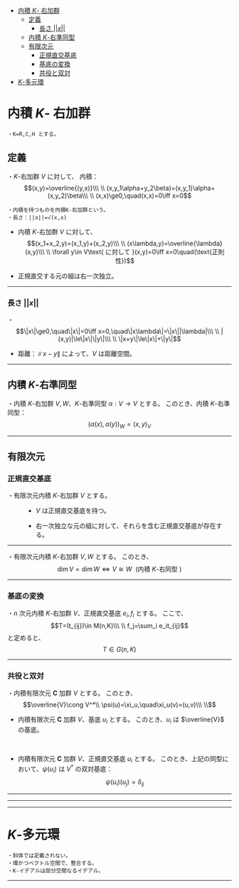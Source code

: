 
- [内積 $K$- 右加群](#内積-k--右加群)
  - [定義](#定義)
    - [長さ $||x||$](#長さ-x)
  - [内積 $K$-右準同型](#内積-k-右準同型)
  - [有限次元](#有限次元)
    - [正規直交基底](#正規直交基底)
    - [基底の変換](#基底の変換)
    - [共役と双対](#共役と双対)
- [$K$-多元環](#k-多元環)




# 内積 $K$- 右加群

    ・K=R,C,H とする。

## 定義

・$K$-右加群 $V$ に対して、
内積：
$$(x,y)=\overline{(y,x)}\\\ \\
(x,y_1\alpha+y_2\beta)=(x,y_1)\alpha+(x,y_2)\beta\\\ \\
(x,x)\ge0,\quad(x,x)=0\iff x=0$$

    ・内積を持つものを内積K-右加群という。
    ・長さ：||x||=√(x,x)

- 内積 $K$-右加群 $V$ に対して、
$$(x_1+x_2,y)=(x_1,y)+(x_2,y)\\\ \\
(x\lambda,y)=\overline{\lambda}(x,y)\\\ \\
\forall y\in V\text{ に対して }(x,y)=0\iff x=0\quad(\text{正則性})$$

- 正規直交する元の組は右一次独立。

---

### 長さ $||x||$

・
$$\|x\|\ge0,\quad\|x\|=0\iff x=0,\quad\|x\lambda\|=\|x\||\lambda|\\\ \\
|(x,y)|\le\|x\|\|y\|\\\ \\
\|x+y\|\le\|x\|+\|y\|$$

- 距離：$\|x-y\|$ によって、$V$ は距離空間。

---

## 内積 $K$-右準同型

・内積 $K$-右加群 $V,W$、$K$-右準同型 $\alpha:V\to V$ とする。
このとき、内積 $K$-右準同型：
$$(\alpha(x),\alpha(y))_W=(x,y)_V$$

---

## 有限次元

### 正規直交基底

<dl><dt>

・有限次元内積 $K$-右加群 $V$ とする。


</dt><dd>

- $V$ は正規直交基底を持つ。

- 右一次独立な元の組に対して、それらを含む正規直交基底が存在する。

</dd></dl>

---

・有限次元内積 $K$-右加群 $V,W$ とする。
このとき、
$$\dim V=\dim W\iff V\cong W\ \ (\text{内積 $K$-右同型 })$$


---

### 基底の変換

・$n$ 次元内積 $K$-右加群 $V$、正規直交基底 $e_i,f_i$ とする。
ここで、
$$T=(t_{ij})\in M(n,K)\\\ \\
f_j=\sum_i e_it_{ij}$$と定めると、
$$T\in G(n,K)$$

---

### 共役と双対

・内積有限次元 $\bm{C}$ 加群 $V$ とする。
このとき、
$$\overline{V}\cong V^*\\
\psi(u)=\xi_u,\quad\xi_u(v)=(u,v)\\\ \\$$

- 内積有限次元 $\bm{C}$ 加群 $V$、基底 $u_i$ とする。
このとき、$u_i$ は $\overline{V}$ の基底。
<br>

- 内積有限次元 $\bm{C}$ 加群 $V$、正規直交基底 $u_i$ とする。
このとき、上記の同型において、$\psi(u_i)$ は $V^*$ の双対基底：$$\psi(u_i)(u_j)=\delta_{ij}$$

---
---
---

# $K$-多元環

    ・斜体では定義されない。
    ・環かつベクトル空間で、整合する。
    ・K-イデアルは部分空間なるイデアル。




---